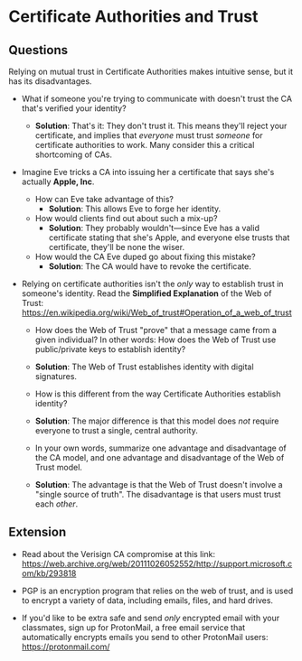 # Certificate Authorities and Trust

## Questions

Relying on mutual trust in Certificate Authorities makes intuitive sense, but it has its disadvantages.

- What if someone you're trying to communicate with doesn't trust the CA that's verified your identity?
  - **Solution**: That's it: They don't trust it. This means they'll reject your certificate, and implies that _everyone_ must trust _someone_ for certificate authorities to work. Many consider this a critical shortcoming of CAs. 

- Imagine Eve tricks a CA into issuing her a certificate that says she's actually **Apple, Inc**.
  - How can Eve take advantage of this?
    - **Solution**: This allows Eve to forge her identity.
  - How would clients find out about such a mix-up?
    - **Solution**: They probably wouldn't—since Eve has a valid certificate stating that she's Apple, and everyone else trusts that certificate, they'll be none the wiser.
  - How would the CA Eve duped go about fixing this mistake?
    - **Solution**: The CA would have to revoke the certificate.

- Relying on certificate authorities isn't the _only_ way to establish trust in someone's identity. Read the **Simplified Explanation** of the Web of Trust: <https://en.wikipedia.org/wiki/Web_of_trust#Operation_of_a_web_of_trust>

  - How does the Web of Trust "prove" that a message came from a given individual? In other words: How does the Web of Trust use public/private keys to establish identity?
  - **Solution**: The Web of Trust establishes identity with digital signatures.

  - How is this different from the way Certificate Authorities establish identity?
  - **Solution**: The major difference is that this model does _not_ require everyone to trust a single, central authority.

  - In your own words, summarize one advantage and disadvantage of the CA model, and one advantage and disadvantage of the Web of Trust model.
  - **Solution**: The advantage is that the Web of Trust doesn't involve a "single source of truth". The disadvantage is that users must trust each _other_.

## Extension

- Read about the Verisign CA compromise at this link: <https://web.archive.org/web/20111026052552/http://support.microsoft.com/kb/293818>

- PGP is an encryption program that relies on the web of trust, and is used to encrypt a variety of data, including emails, files, and hard drives. 

- If you'd like to be extra safe and send _only_ encrypted email with your classmates, sign up for ProtonMail, a free email service that automatically encrypts emails you send to other ProtonMail users: <https://protonmail.com/>
